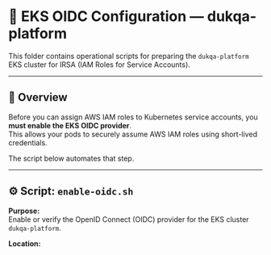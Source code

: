 # 🧭 EKS OIDC Configuration — dukqa-platform

This folder contains operational scripts for preparing the `dukqa-platform` EKS cluster for IRSA (IAM Roles for Service Accounts).

---

## 📍 Overview

Before you can assign AWS IAM roles to Kubernetes service accounts, you **must enable the EKS OIDC provider**.  
This allows your pods to securely assume AWS IAM roles using short-lived credentials.

The script below automates that step.

---

## ⚙️ Script: `enable-oidc.sh`

**Purpose:**  
Enable or verify the OpenID Connect (OIDC) provider for the EKS cluster `dukqa-platform`.

**Location:**  

